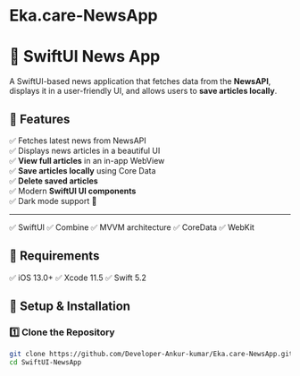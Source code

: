 # Eka.care-NewsApp
# 📰 SwiftUI News App

A SwiftUI-based news application that fetches data from the **NewsAPI**, displays it in a user-friendly UI, and allows users to **save articles locally**.

## 📌 Features
✅ Fetches latest news from NewsAPI  
✅ Displays news articles in a beautiful UI  
✅ **View full articles** in an in-app WebView  
✅ **Save articles locally** using Core Data  
✅ **Delete saved articles**  
✅ Modern **SwiftUI UI components**  
✅ Dark mode support 🌙  

---

 ✅ SwiftUI 
 ✅ Combine
 ✅ MVVM architecture
 ✅ CoreData
 ✅ WebKit


## 📌 Requirements
 ✅ iOS 13.0+ 
 ✅ Xcode 11.5
 ✅ Swift 5.2


## 🚀 Setup & Installation

### **1️⃣ Clone the Repository**
```sh
git clone https://github.com/Developer-Ankur-kumar/Eka.care-NewsApp.git
cd SwiftUI-NewsApp
